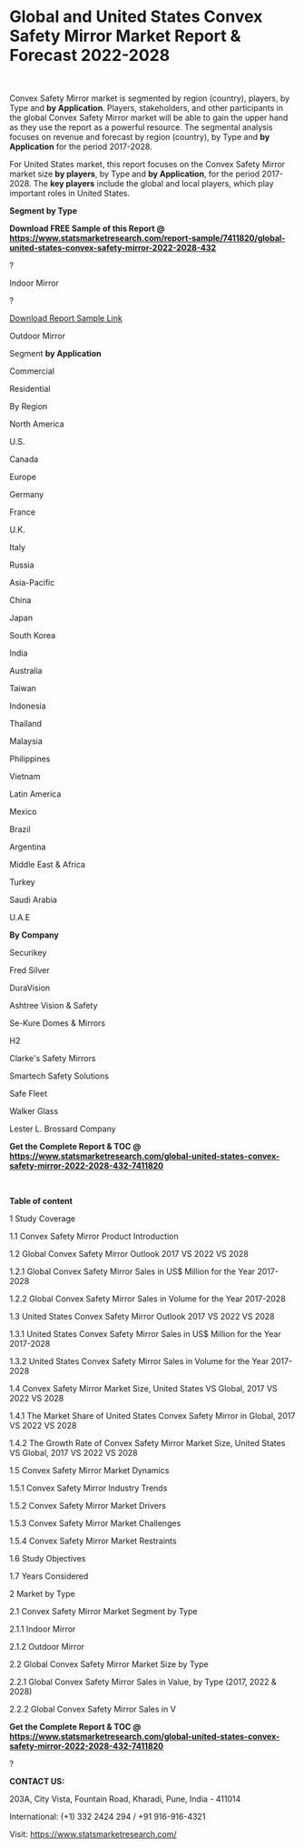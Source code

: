 <h1>Global and United States Convex Safety Mirror Market Report & Forecast 2022-2028</h1><br/><p>Convex Safety Mirror market is segmented by region (country), players, by Type and <strong>by Application</strong>. Players, stakeholders, and other participants in the global Convex Safety Mirror market will be able to gain the upper hand as they use the report as a powerful resource. The segmental analysis focuses on revenue and forecast by region (country), by Type and <strong>by Application</strong> for the period 2017-2028.</p>
 
 
 
 <p>For United States market, this report focuses on the Convex Safety Mirror market size <strong>by players</strong>, by Type and <strong>by Application</strong>, for the period 2017-2028. The <strong>key players</strong> include the global and local players, which play important roles in United States.</p>
 
 
 
 <p><strong>Segment by Type</strong></p>
 
 
 
 <div><b>Download FREE Sample of this Report @ <a href="https://www.statsmarketresearch.com/download-free-sample/7411820/global-united-states-convex-safety-mirror-2022-2028-432">https://www.statsmarketresearch.com/report-sample/7411820/global-united-states-convex-safety-mirror-2022-2028-432</a></b></div>
 
 
 
 <p>? </p>
 
 
 
 <p>Indoor Mirror</p>
 
 
 
 <p>? </p>
 
 
 
 <p><a href="https://www.statsmarketresearch.com/download-free-sample/7411820/global-united-states-convex-safety-mirror-2022-2028-432">Download Report Sample Link</a></p>
 
 
 
 <p>Outdoor Mirror</p>
 
 
 
 <p>Segment <strong>by Application</strong></p>
 
 
 
 <p>Commercial</p>
 
 
 
 <p>Residential</p>
 
 
 
 <p>By Region</p>
 
 
 
 <p>North America</p>
 
 
 
 <p>U.S.</p>
 
 
 
 <p>Canada</p>
 
 
 
 <p>Europe</p>
 
 
 
 <p>Germany</p>
 
 
 
 <p>France</p>
 
 
 
 <p>U.K.</p>
 
 
 
 <p>Italy</p>
 
 
 
 <p>Russia</p>
 
 
 
 <p>Asia-Pacific</p>
 
 
 
 <p>China</p>
 
 
 
 <p>Japan</p>
 
 
 
 <p>South Korea</p>
 
 
 
 <p>India</p>
 
 
 
 <p>Australia</p>
 
 
 
 <p>Taiwan</p>
 
 
 
 <p>Indonesia</p>
 
 
 
 <p>Thailand</p>
 
 
 
 <p>Malaysia</p>
 
 
 
 <p>Philippines</p>
 
 
 
 <p>Vietnam</p>
 
 
 
 <p>Latin America</p>
 
 
 
 <p>Mexico</p>
 
 
 
 <p>Brazil</p>
 
 
 
 <p>Argentina</p>
 
 
 
 <p>Middle East & Africa</p>
 
 
 
 <p>Turkey</p>
 
 
 
 <p>Saudi Arabia</p>
 
 
 
 <p>U.A.E</p>
 
 
 
 <p><strong>By Company</strong></p>
 
 
 
 <p>Securikey</p>
 
 
 
 <p>Fred Silver</p>
 
 
 
 <p>DuraVision</p>
 
 
 
 <p>Ashtree Vision & Safety</p>
 
 
 
 <p>Se-Kure Domes & Mirrors</p>
 
 
 
 <p>H2</p>
 
 
 
 <p>Clarke&#39;s Safety Mirrors</p>
 
 
 
 <p>Smartech Safety Solutions</p>
 
 
 
 <p>Safe Fleet</p>
 
 
 
 <p>Walker Glass</p>
 
 
 
 <p>Lester L. Brossard Company</p>
 
 
 
 <div><b>Get the Complete Report & TOC @ <a href="https://www.statsmarketresearch.com/global-united-states-convex-safety-mirror-2022-2028-432-7411820">https://www.statsmarketresearch.com/global-united-states-convex-safety-mirror-2022-2028-432-7411820</a></b></div>
 
 
 
 <p><br />
 
 <b>Table of content</b></p>
 
 
 
 <p>1 Study Coverage<br />
 
 1.1 Convex Safety Mirror Product Introduction<br />
 
 1.2 Global Convex Safety Mirror Outlook 2017 VS 2022 VS 2028<br />
 
 1.2.1 Global Convex Safety Mirror Sales in US$ Million for the Year 2017-2028<br />
 
 1.2.2 Global Convex Safety Mirror Sales in Volume for the Year 2017-2028<br />
 
 1.3 United States Convex Safety Mirror Outlook 2017 VS 2022 VS 2028<br />
 
 1.3.1 United States Convex Safety Mirror Sales in US$ Million for the Year 2017-2028<br />
 
 1.3.2 United States Convex Safety Mirror Sales in Volume for the Year 2017-2028<br />
 
 1.4 Convex Safety Mirror Market Size, United States VS Global, 2017 VS 2022 VS 2028<br />
 
 1.4.1 The Market Share of United States Convex Safety Mirror in Global, 2017 VS 2022 VS 2028<br />
 
 1.4.2 The Growth Rate of Convex Safety Mirror Market Size, United States VS Global, 2017 VS 2022 VS 2028<br />
 
 1.5 Convex Safety Mirror Market Dynamics<br />
 
 1.5.1 Convex Safety Mirror Industry Trends<br />
 
 1.5.2 Convex Safety Mirror Market Drivers<br />
 
 1.5.3 Convex Safety Mirror Market Challenges<br />
 
 1.5.4 Convex Safety Mirror Market Restraints<br />
 
 1.6 Study Objectives<br />
 
 1.7 Years Considered<br />
 
 2 Market by Type<br />
 
 2.1 Convex Safety Mirror Market Segment by Type<br />
 
 2.1.1 Indoor Mirror<br />
 
 2.1.2 Outdoor Mirror<br />
 
 2.2 Global Convex Safety Mirror Market Size by Type<br />
 
 2.2.1 Global Convex Safety Mirror Sales in Value, by Type (2017, 2022 & 2028)<br />
 
 2.2.2 Global Convex Safety Mirror Sales in V</p>
 
 
 
 <div><b>Get the Complete Report & TOC @ <a href="https://www.statsmarketresearch.com/global-united-states-convex-safety-mirror-2022-2028-432-7411820">https://www.statsmarketresearch.com/global-united-states-convex-safety-mirror-2022-2028-432-7411820</a></b></div>
 
 
 
 <p>? </p>
 
 
 
 <p><b>CONTACT US:</b><br />
 
 203A, City Vista, Fountain Road, Kharadi, Pune, India - 411014<br />
 
 International: (+1) 332 2424 294 / +91 916-916-4321<br />
 
 Visit: <a href="https://www.statsmarketresearch.com/">https://www.statsmarketresearch.com/</a></p>